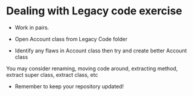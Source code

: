 # Dealing with Legacy code exercise

* Work in pairs.

* Open Account class from Legacy Code folder 

* Identify any flaws in Account class then try and create better Account class

You may consider renaming, moving code around, extracting method, extract super class, 
extract class, etc

* Remember to keep your repository updated!


